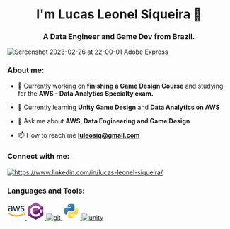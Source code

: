 <h1 align="center">I'm Lucas Leonel Siqueira 👋</h1>
<h3 align="center">A Data Engineer and Game Dev from Brazil.</h3>

![Screenshot 2023-02-26 at 22-00-01 Adobe Express](https://user-images.githubusercontent.com/68828872/221449277-4b57c469-d1fc-4376-9a8d-5410ae14bcd4.png)

<h3 align="left">About me:</h3>

- 🔭 Currently working on **finishing a Game Design Course** and studying for the **AWS - Data Analytics Specialty exam.** 

- 🌱 Currently learning **Unity Game Design** and **Data Analytics on AWS**

- 💬 Ask me about **AWS, Data Engineering and Game Design**

- 📫 How to reach me **luleosiq@gmail.com**

<h3 align="left">Connect with me:</h3>
<p align="left">
<a href="https://linkedin.com/in/https://www.linkedin.com/in/lucas-leonel-siqueira/" target="blank"><img align="center" src="https://raw.githubusercontent.com/rahuldkjain/github-profile-readme-generator/master/src/images/icons/Social/linked-in-alt.svg" alt="https://www.linkedin.com/in/lucas-leonel-siqueira/" height="30" width="40" /></a>
</p>

<h3 align="left">Languages and Tools:</h3>
<p align="left"> <a href="https://aws.amazon.com" target="_blank" rel="noreferrer"> <img src="https://raw.githubusercontent.com/devicons/devicon/master/icons/amazonwebservices/amazonwebservices-original-wordmark.svg" alt="aws" width="40" height="40"/> </a> <a href="https://www.w3schools.com/cs/" target="_blank" rel="noreferrer"> <img src="https://raw.githubusercontent.com/devicons/devicon/master/icons/csharp/csharp-original.svg" alt="csharp" width="40" height="40"/> </a> <a href="https://git-scm.com/" target="_blank" rel="noreferrer"> <img src="https://www.vectorlogo.zone/logos/git-scm/git-scm-icon.svg" alt="git" width="40" height="40"/> </a> <a href="https://www.python.org" target="_blank" rel="noreferrer"> <img src="https://raw.githubusercontent.com/devicons/devicon/master/icons/python/python-original.svg" alt="python" width="40" height="40"/> </a> <a href="https://unity.com/" target="_blank" rel="noreferrer"> <img src="https://www.vectorlogo.zone/logos/unity3d/unity3d-icon.svg" alt="unity" width="40" height="40"/> </a> </p>

